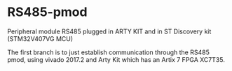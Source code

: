 # RS485-pmod
Peripheral module RS485 plugged in ARTY KIT and in ST Discovery kit (STM32V407VG MCU) 

The first branch is to just establish communication through the RS485 pmod, using vivado 2017.2 and Arty Kit which has an Artix 7 FPGA XC7T35.
